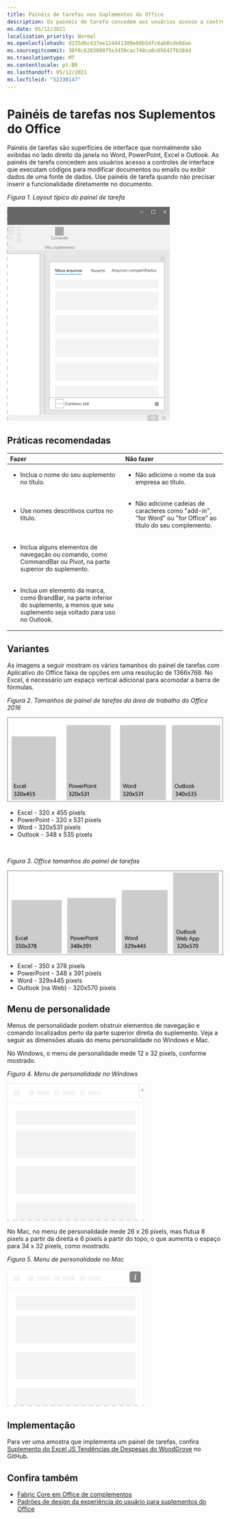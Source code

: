 ```yaml
---
title: Painéis de tarefas nos Suplementos do Office
description: Os painéis de tarefa concedem aos usuários acesso a controles de interface que executam códigos para modificar documentos ou emails ou exibir dados de uma fonte de dados.
ms.date: 05/12/2021
localization_priority: Normal
ms.openlocfilehash: d235d6c437ee124441389e68b54fc6ab8cde8dae
ms.sourcegitcommit: 30f6c620380075e3459cac748ca0c656427b384d
ms.translationtype: MT
ms.contentlocale: pt-BR
ms.lasthandoff: 05/12/2021
ms.locfileid: "52330147"
---
```

# <a name="task-panes-in-office-add-ins"></a>Painéis de tarefas nos Suplementos do Office

Painéis de tarefas são superfícies de interface que normalmente são exibidas no lado direito da janela no Word, PowerPoint, Excel e Outlook. As painéis de tarefa concedem aos usuários acesso a controles de interface que executam códigos para modificar documentos ou emails ou exibir dados de uma fonte de dados. Use painéis de tarefa quando não precisar inserir a funcionalidade diretamente no documento.

*Figura 1. Layout típico do painel de tarefa*

![Ilustração exibindo um layout típico do painel de tarefas com guias de seção na parte superior, logotipo da empresa e nome da empresa na parte inferior esquerda e um ícone de configurações na parte inferior direita](../images/overview-with-app-task-pane.png)

## <a name="best-practices"></a>Práticas recomendadas

|Fazer|Não fazer|
|:-----|:--------|
|<ul><li>Inclua o nome do seu suplemento no título.</li></ul>|<ul><li>Não adicione o nome da sua empresa ao título.</li></ul>|
|<ul><li>Use nomes descritivos curtos no título.</li></ul>|<ul><li>Não adicione cadeias de caracteres como "add-in", "for Word" ou "for Office" ao título do seu complemento.</li></ul>|
|<ul><li>Inclua alguns elementos de navegação ou comando, como CommandBar ou Pivot, na parte superior do suplemento.</li></ul>||
|<ul><li>Inclua um elemento da marca, como BrandBar, na parte inferior do suplemento, a menos que seu suplemento seja voltado para uso no Outlook.</li></ul>||

## <a name="variants"></a>Variantes

As imagens a seguir mostram os vários tamanhos do painel de tarefas com Aplicativo do Office faixa de opções em uma resolução de 1366x768. No Excel, é necessário um espaço vertical adicional para acomodar a barra de fórmulas.  

*Figura 2. Tamanhos de painel de tarefas da área de trabalho do Office 2016*

![Diagrama que exibe os tamanhos do painel de tarefas da área de trabalho na resolução 1366x768](../images/office-2016-taskpane-sizes.png)

- Excel - 320 x 455 pixels
- PowerPoint - 320 x 531 pixels
- Word - 320x531 pixels
- Outlook - 348 x 535 pixels

<br/>

*Figura 3. Office tamanhos do painel de tarefas*

![Diagrama exibindo os tamanhos do painel de tarefas na resolução 1366x768](../images/office-365-taskpane-sizes.png)

- Excel - 350 x 378 pixels
- PowerPoint - 348 x 391 pixels
- Word - 329x445 pixels
- Outlook (na Web) - 320x570 pixels

## <a name="personality-menu"></a>Menu de personalidade

Menus de personalidade podem obstruir elementos de navegação e comando localizados perto da parte superior direita do suplemento. Veja a seguir as dimensões atuais do menu personalidade no Windows e Mac.

No Windows, o menu de personalidade mede 12 x 32 pixels, conforme mostrado.

*Figura 4. Menu de personalidade no Windows*

![Diagrama mostrando o menu de personalidade na Windows desktop](../images/personality-menu-win.png)

No Mac, no menu de personalidade mede 26 x 26 pixels, mas flutua 8 pixels a partir da direita e 6 pixels a partir do topo, o que aumenta o espaço para 34 x 32 pixels, como mostrado.

*Figura 5. Menu de personalidade no Mac*

![Diagrama mostrando o menu de personalidade na área de trabalho do Mac](../images/personality-menu-mac.png)

## <a name="implementation"></a>Implementação

Para ver uma amostra que implementa um painel de tarefas, confira [Suplemento do Excel JS Tendências de Despesas do WoodGrove](https://github.com/OfficeDev/Excel-Add-in-WoodGrove-Expense-Trends) no GitHub.

## <a name="see-also"></a>Confira também

- [Fabric Core em Office de complementos](fabric-core.md)
- [Padrões de design da experiência do usuário para suplementos do Office](../design/ux-design-pattern-templates.md)
